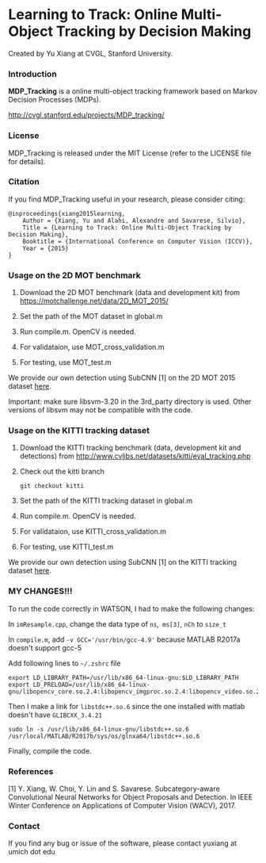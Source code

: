 # Learning to Track: Online Multi-Object Tracking by Decision Making

Created by Yu Xiang at CVGL, Stanford University.

### Introduction

**MDP_Tracking** is a online multi-object tracking framework based on Markov Decision Processes (MDPs).

http://cvgl.stanford.edu/projects/MDP_tracking/

### License

MDP_Tracking is released under the MIT License (refer to the LICENSE file for details).

### Citation

If you find MDP_Tracking useful in your research, please consider citing:

    @inproceedings{xiang2015learning,
        Author = {Xiang, Yu and Alahi, Alexandre and Savarese, Silvio},
        Title = {Learning to Track: Online Multi-Object Tracking by Decision Making},
        Booktitle = {International Conference on Computer Vision (ICCV)},
        Year = {2015}
    }

### Usage on the 2D MOT benchmark

1. Download the 2D MOT benchmark (data and development kit) from https://motchallenge.net/data/2D_MOT_2015/

2. Set the path of the MOT dataset in global.m

3. Run compile.m. OpenCV is needed.

4. For validataion, use MOT_cross_validation.m

5. For testing, use MOT_test.m

We provide our own detection using SubCNN [1] on the 2D MOT 2015 dataset [here](https://drive.google.com/open?id=0B4WdmTHU8V7VeVlISVhMNjQ3N1k).

Important: make sure libsvm-3.20 in the 3rd_party directory is used. Other versions of libsvm may not be compatible with the code.

### Usage on the KITTI tracking dataset

1. Download the KITTI tracking benchmark (data, development kit and detections) from http://www.cvlibs.net/datasets/kitti/eval_tracking.php

2. Check out the kitti branch
    ```Shell
    git checkout kitti
    ```

3. Set the path of the KITTI tracking dataset in global.m

4. Run compile.m. OpenCV is needed.

5. For validataion, use KITTI_cross_validation.m

6. For testing, use KITTI_test.m

We provide our own detection using SubCNN [1] on the KITTI tracking dataset [here](https://drive.google.com/open?id=0B4WdmTHU8V7Vd29GeFBqdl9yQXM).

### MY CHANGES!!!
To run the code correctly in WATSON, I had to make the following changes:

In ```imResample.cpp```, change the data type of ```ns```,``` ms[3]```, ```nCh``` to ```size_t```

In ```compile.m```, add ```-v GCC='/usr/bin/gcc-4.9'``` because MATLAB R2017a doesn't support gcc-5

Add following lines to ```~/.zshrc``` file

	export LD_LIBRARY_PATH=/usr/lib/x86_64-linux-gnu:$LD_LIBRARY_PATH
	export LD_PRELOAD=/usr/lib/x86_64-linux-gnu/libopencv_core.so.2.4:libopencv_imgproc.so.2.4:libopencv_video.so.2.4

Then I make a link for ```libstdc++.so.6``` since the one installed with matlab doesn't have ```GLIBCXX_3.4.21```

	sudo ln -s /usr/lib/x86_64-linux-gnu/libstdc++.so.6 /usr/local/MATLAB/R2017b/sys/os/glnxa64/libstdc++.so.6
	
Finally, compile the code.

### References

[1] Y. Xiang, W. Choi, Y. Lin and S. Savarese. Subcategory-aware Convolutional Neural Networks for Object Proposals and Detection. In IEEE Winter Conference on Applications of Computer Vision (WACV), 2017.

### Contact

If you find any bug or issue of the software, please contact yuxiang at umich dot edu
